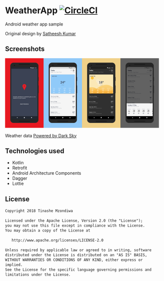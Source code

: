 # WeatherApp [![CircleCI](https://circleci.com/gh/TinasheMzondiwa/WeatherApp/tree/master.svg?style=svg)](https://circleci.com/gh/TinasheMzondiwa/WeatherApp/tree/master)
Android weather app sample

Original design by [Satheesh Kumar](https://www.uplabs.com/posts/weather-app-845554cf-c0e9-4819-b338-055020ad2acb)

## Screenshots 
<img src="art/screener_1521708935236.png" width="25%" /><img src="art/screener_1521708943605.png" width="25%" /><img src="art/screener_1521745430366.png" width="25%" /><img src="art/screener_1526976690508.png" width="25%" />



Weather data [Powered by Dark Sky](https://darksky.net)

## Technologies used
* Kotlin
* Retrofit
* Android Architecture Components 
* Dagger
* Lottie


## License

    Copyright 2018 Tinashe Mzondiwa

    Licensed under the Apache License, Version 2.0 (the "License");
    you may not use this file except in compliance with the License.
    You may obtain a copy of the License at

       http://www.apache.org/licenses/LICENSE-2.0

    Unless required by applicable law or agreed to in writing, software
    distributed under the License is distributed on an "AS IS" BASIS,
    WITHOUT WARRANTIES OR CONDITIONS OF ANY KIND, either express or implied.
    See the License for the specific language governing permissions and
    limitations under the License.
